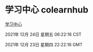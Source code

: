 # 学习中心 colearnhub
[学习中心](http://59.174.25.102:56308/colearnhub/)

2021年 12月 24日 星期五 06:22:16 CST

2021年 12月 23日 星期四 22:22:16 GMT
